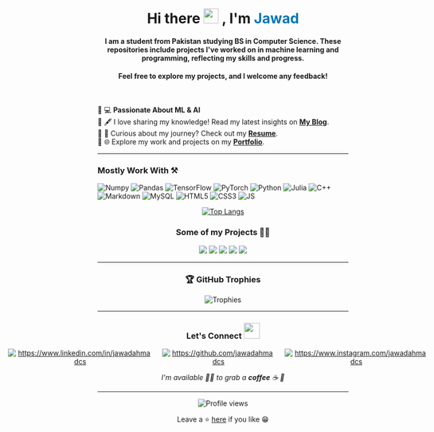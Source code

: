 <h1 align="center">
  Hi there 
  <img src="https://raw.githubusercontent.com/MartinHeinz/MartinHeinz/master/wave.gif" width="30px">  
  , I'm 
  <a href="https://www.linkedin.com/in/JawadAhmadCS" style="color:#0077b5; text-decoration: none;">Jawad</a>
</h1>


<h4 align="center">I am a student from Pakistan studying BS in Computer Science. These repositories include projects I've worked on in machine learning and programming, reflecting my skills and progress.</h4>

<h4 align="center">Feel free to explore my projects, and I welcome any feedback!</h4>

<br>

<!-- 🔹 💻 **Aspiring AI Engineer | Passionate About ML & AI**  -->
🔹 💻 **Passionate About ML & AI**  
🔹 🖋️ I love sharing my knowledge! Read my latest insights on **[My Blog](https://jawadahmadcs.blogspot.com)**.  
🔹 📄 Curious about my journey? Check out my **[Resume](https://github.com/user-attachments/assets/69c0e059-60da-47b2-a9d6-f0eb043baf5a)**.  
🔹 🌐 Explore my work and projects on my **[Portfolio](https://jawadahmadcs.vercel.app/)**.  

---


### Mostly Work With ⚒

![Numpy](https://img.shields.io/badge/Numpy-013243?style=for-the-badge&logo=numpy&logoColor=white)
![Pandas](https://img.shields.io/badge/Pandas-150458?style=for-the-badge&logo=pandas&logoColor=white)
![TensorFlow](https://img.shields.io/badge/TensorFlow-FF6F00?style=for-the-badge&logo=tensorflow&logoColor=white)
![PyTorch](https://img.shields.io/badge/PyTorch-EE4C2C?style=for-the-badge&logo=pytorch&logoColor=white)
![Python](https://img.shields.io/static/v1?style=for-the-badge&message=Python&color=3776AB&logo=Python&logoColor=FFFFFF&label=)
![Julia](https://img.shields.io/badge/Julia-9558B2?style=for-the-badge&logo=julia&logoColor=white)
![C++](https://img.shields.io/static/v1?style=for-the-badge&message=C%2B%2B&color=00599C&logo=C%2B%2B&logoColor=FFFFFF&label=)
![Markdown](https://img.shields.io/badge/Markdown-000000?style=for-the-badge&logo=markdown&logoColor=white)
![MySQL](https://img.shields.io/static/v1?style=for-the-badge&message=MySQL&color=4479A1&logo=MySQL&logoColor=FFFFFF&label=)
![HTML5](https://img.shields.io/badge/HTML5-E34F26?style=for-the-badge&logo=html5&logoColor=white)
![CSS3](https://img.shields.io/badge/CSS3-1572B6?style=for-the-badge&logo=css3&logoColor=white)
![JS](https://img.shields.io/badge/JavaScript-F7DF1E?style=for-the-badge&logo=javascript&logoColor=black)

<div align="center">

<!--![GitHub Stats](https://github-readme-stats.vercel.app/api?username=jawadahmadcs&show_icons=true&count_private=true&include_all_commits=true&theme=tokyonight&cache_seconds=3600)
</div>-->


<!--|<img src="https://github-readme-stats.vercel.app/api?username=jawadahmadcs&&show_icons=true&count_private=true&include_all_commits=true&&theme=tokyonight"/>|<img src="https://github-readme-streak-stats.herokuapp.com/?user=jawadahmadcs&count_private=true&include_all_commits=true&&theme=tokyonight"/>|
|---|---| -->
<div align="center">

[![Top Langs](https://github-readme-stats.vercel.app/api/top-langs/?username=jawadahmadcs&layout=compact&theme=midnight-purple)](https://github.com/jawadahmadcs)
</div>
<div align="center">

### Some of my Projects 👨‍💻
</div>
<div  align="center">
 
  <img src="https://github-readme-stats.vercel.app/api/pin/?username=jawadahmadcs&repo=Lexa-AI-Assistant&show_icons=true&theme=great-gatsby" > 
  <img src="https://github-readme-stats.vercel.app/api/pin/?username=jawadahmadcs&repo=Traffic-Managment-System&show_icons=true&theme=great-gatsby" >
  <img src="https://github-readme-stats.vercel.app/api/pin/?username=jawadahmadcs&repo=File-Encryption-Decryption&show_icons=true&theme=great-gatsby" > 
  <img src="https://github-readme-stats.vercel.app/api/pin/?username=jawadahmadcs&repo=E-Commerce-Customer-Categorization-and-Analyzer&show_icons=true&theme=great-gatsby" > 
  
  
</di>
<img src="https://github-readme-stats.vercel.app/api?username=jawadahmadcs&&show_icons=true&count_private=true&include_all_commits=true&&theme=tokyonight"/>
<div align="center">

---

### 🏆 GitHub Trophies

![Trophies](https://github-profile-trophy.vercel.app/?username=jawadahmadcs&theme=algolia&row=1&margin-w=15)

---

### Let's Connect <img src="https://raw.githubusercontent.com/ShahriarShafin/ShahriarShafin/main/Assets/handshake.gif" height="32px">

<div style="display:flex; justify-content:center;margin-bottom:10px">
 <a href="https://www.linkedin.com/in/jawadahmadcs/" target="_blank">
<img src=https://img.shields.io/badge/linkedin-%231E77B5.svg?&style=for-the-badge&logo=linkedin&logoColor=white alt=https://www.linkedin.com/in/jawadahmadcs style="margin-right: 20px;" />
</a>
 
 <a href="https://github.com/jawadahmadcs" target="_blank">
<img src=https://img.shields.io/badge/GitHub-100000?style=for-the-badge&logo=github&logoColor=white alt=https://github.com/jawadahmadcs style="margin-right: 20px;" />
</a>

<a href="https://www.instagram.com/jawadahmadcs/" target="_blank">
<img src=https://img.shields.io/badge/Instagram-E4405F?style=for-the-badge&logo=instagram&logoColor=white alt=https://www.instagram.com/jawadahmadcs style="margin-right: 20px;" />
</a>         
</div>  


 _I'm available 🙋‍♂️ to grab a **coffee** ☕ 🙊_

---

![Profile views](https://komarev.com/ghpvc/?username=jawadahmadcs&label=Profile%20views&color=0e75b6&style=flat)


Leave a ⭐ [here](https://github.com/jawadahmadcs/jawadahmadcs) if you like 😁
